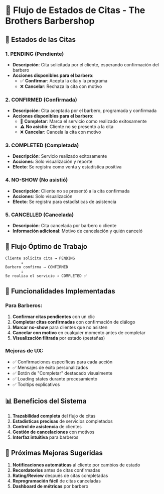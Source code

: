 # 📅 Flujo de Estados de Citas - The Brothers Barbershop

## 🔄 Estados de las Citas

### 1. **PENDING** (Pendiente)
- **Descripción**: Cita solicitada por el cliente, esperando confirmación del barbero
- **Acciones disponibles para el barbero**:
  - ✅ **Confirmar**: Acepta la cita y la programa
  - ❌ **Cancelar**: Rechaza la cita con motivo

### 2. **CONFIRMED** (Confirmada)
- **Descripción**: Cita aceptada por el barbero, programada y confirmada
- **Acciones disponibles para el barbero**:
  - 🎯 **Completar**: Marca el servicio como realizado exitosamente
  - ⚠️ **No asistió**: Cliente no se presentó a la cita
  - ❌ **Cancelar**: Cancela la cita con motivo

### 3. **COMPLETED** (Completada)
- **Descripción**: Servicio realizado exitosamente
- **Acciones**: Solo visualización y reporte
- **Efecto**: Se registra como venta y estadística positiva

### 4. **NO-SHOW** (No asistió)
- **Descripción**: Cliente no se presentó a la cita confirmada
- **Acciones**: Solo visualización
- **Efecto**: Se registra para estadísticas de asistencia

### 5. **CANCELLED** (Cancelada)
- **Descripción**: Cita cancelada por barbero o cliente
- **Información adicional**: Motivo de cancelación y quién canceló

## 🎯 Flujo Óptimo de Trabajo

```
Cliente solicita cita → PENDING
       ↓
Barbero confirma → CONFIRMED
       ↓
Se realiza el servicio → COMPLETED ✅
```

## 🔧 Funcionalidades Implementadas

### Para Barberos:
1. **Confirmar citas pendientes** con un clic
2. **Completar citas confirmadas** con confirmación de diálogo
3. **Marcar no-show** para clientes que no asisten
4. **Cancelar con motivo** en cualquier momento antes de completar
5. **Visualización filtrada** por estado (pestañas)

### Mejoras de UX:
- ✅ Confirmaciones específicas para cada acción
- ✅ Mensajes de éxito personalizados
- ✅ Botón de "Completar" destacado visualmente
- ✅ Loading states durante procesamiento
- ✅ Tooltips explicativos

## 📊 Beneficios del Sistema

1. **Trazabilidad completa** del flujo de citas
2. **Estadísticas precisas** de servicios completados
3. **Control de asistencia** de clientes
4. **Gestión de cancelaciones** con motivos
5. **Interfaz intuitiva** para barberos

## 🔮 Próximas Mejoras Sugeridas

1. **Notificaciones automáticas** al cliente por cambios de estado
2. **Recordatorios** antes de citas confirmadas
3. **Rating/Review** después de citas completadas
4. **Reprogramación fácil** de citas canceladas
5. **Dashboard de métricas** por barbero
